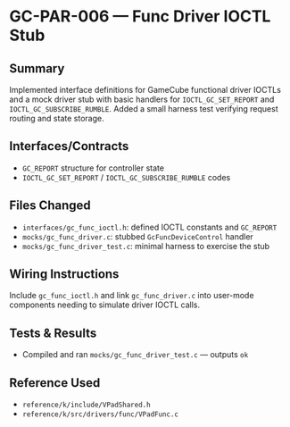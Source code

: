 # GC-PAR-006 — Func Driver IOCTL Stub

## Summary
Implemented interface definitions for GameCube functional driver IOCTLs and a mock driver stub with basic handlers for `IOCTL_GC_SET_REPORT` and `IOCTL_GC_SUBSCRIBE_RUMBLE`. Added a small harness test verifying request routing and state storage.

## Interfaces/Contracts
- `GC_REPORT` structure for controller state
- `IOCTL_GC_SET_REPORT` / `IOCTL_GC_SUBSCRIBE_RUMBLE` codes

## Files Changed
- `interfaces/gc_func_ioctl.h`: defined IOCTL constants and `GC_REPORT`
- `mocks/gc_func_driver.c`: stubbed `GcFuncDeviceControl` handler
- `mocks/gc_func_driver_test.c`: minimal harness to exercise the stub

## Wiring Instructions
Include `gc_func_ioctl.h` and link `gc_func_driver.c` into user-mode components needing to simulate driver IOCTL calls.

## Tests & Results
- Compiled and ran `mocks/gc_func_driver_test.c` — outputs `ok`

## Reference Used
- `reference/k/include/VPadShared.h`
- `reference/k/src/drivers/func/VPadFunc.c`

